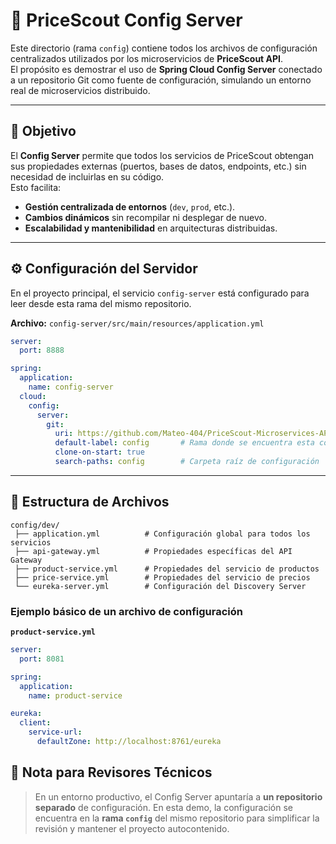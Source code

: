# 🧩 PriceScout Config Server

Este directorio (rama `config`) contiene todos los archivos de configuración centralizados utilizados por los microservicios de **PriceScout API**.  
El propósito es demostrar el uso de **Spring Cloud Config Server** conectado a un repositorio Git como fuente de configuración, simulando un entorno real de microservicios distribuido.

---

## 🎯 Objetivo

El **Config Server** permite que todos los servicios de PriceScout obtengan sus propiedades externas (puertos, bases de datos, endpoints, etc.) sin necesidad de incluirlas en su código.  
Esto facilita:
- **Gestión centralizada de entornos** (`dev`, `prod`, etc.).
- **Cambios dinámicos** sin recompilar ni desplegar de nuevo.
- **Escalabilidad y mantenibilidad** en arquitecturas distribuidas.

---

## ⚙️ Configuración del Servidor

En el proyecto principal, el servicio `config-server` está configurado para leer desde esta rama del mismo repositorio.

**Archivo:** `config-server/src/main/resources/application.yml`

```yaml
server:
  port: 8888

spring:
  application:
    name: config-server
  cloud:
    config:
      server:
        git:
          uri: https://github.com/Mateo-404/PriceScout-Microservices-API.git
          default-label: config       # Rama donde se encuentra esta configuración
          clone-on-start: true
          search-paths: config        # Carpeta raíz de configuración
````

---

## 📁 Estructura de Archivos

```
config/dev/
 ├── application.yml          # Configuración global para todos los servicios
 ├── api-gateway.yml          # Propiedades específicas del API Gateway
 ├── product-service.yml      # Propiedades del servicio de productos
 ├── price-service.yml        # Propiedades del servicio de precios
 └── eureka-server.yml        # Configuración del Discovery Server
```

### Ejemplo básico de un archivo de configuración

**`product-service.yml`**

```yaml
server:
  port: 8081

spring:
  application:
    name: product-service

eureka:
  client:
    service-url:
      defaultZone: http://localhost:8761/eureka
```

## 🧠 Nota para Revisores Técnicos

> En un entorno productivo, el Config Server apuntaría a **un repositorio separado** de configuración.
> En esta demo, la configuración se encuentra en la **rama `config`** del mismo repositorio para simplificar la revisión y mantener el proyecto autocontenido.

